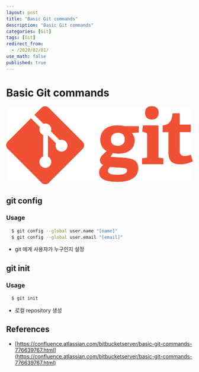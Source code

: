 ```yaml
---
layout: post
title: "Basic Git commands"
description: "Basic Git commands"
categories: [Git]
tags: [Git]
redirect_from:
  - /2020/02/01/
use_math: false
published: true
---
```


# Basic Git commands

<img src="/assets/images/posts/13/Git-Logo-1788C.png" width="600">

## git config

### Usage

```bash
  $ git config --global user.name "[name]"
  $ git config --global user.email "[email]"
```

- git 에게 사용자가 누구인지 설정

## git init

### Usage

```bash
  $ git init
```

- 로컬 repository 생성

## References

- [https://confluence.atlassian.com/bitbucketserver/basic-git-commands-776639767.html](https://confluence.atlassian.com/bitbucketserver/basic-git-commands-776639767.html)
